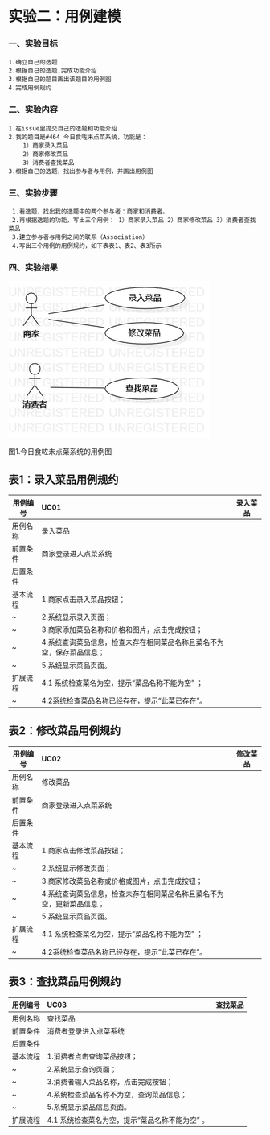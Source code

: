 # 实验二：用例建模

### 一、实验目标
    1.确立自己的选题
    2.根据自己的选题,完成功能介绍
    3.根据自己的题目画出该题目的用例图
    4.完成用例规约
    

### 二、实验内容
    1.在issue里提交自己的选题和功能介绍
    2.我的题目是#464 今日食咗未点菜系统，功能是：
        1）商家录入菜品
        2）商家修改菜品
        3）消费者查找菜品
    3.根据自己的选题，找出参与者与用例，并画出用例图
       
 ### 三、实验步骤
     1.看选题，找出我的选题中的两个参与者：商家和消费者。
     2.再根据选题的功能，写出三个用例： 1）商家录入菜品 2）商家修改菜品 3）消费者查找菜品
     3.建立参与者与用例之间的联系（Association）
     4.写出三个用例的用例规约，如下表表1、表2、表3所示

### 四、实验结果

![用例图3](./Lab2_UseCaseDiagram3.jpg)
  
  
    
  
  图1.今日食咗未点菜系统的用例图


## 表1：录入菜品用例规约  

用例编号  | UC01 | 录入菜品  
-|:-|-  
用例名称  | 录入菜品  |   
前置条件  | 商家登录进入点菜系统     |  
后置条件  |      |   
基本流程  | 1.商家点击录入菜品按钮；  |  
~| 2.系统显示录入页面；  |   
~| 3.商家添加菜品名称和价格和图片，点击完成按钮；   |   
~| 4.系统查询菜品信息，检查未存在相同菜品名称且菜名不为空，保存菜品信息；   |   
~| 5.系统显示菜品页面。   |  
扩展流程  | 4.1 系统检查菜名为空，提示“菜品名称不能为空” ；  |    
~| 4.2系统检查菜品名称已经存在，提示“此菜已存在”。 |  


## 表2：修改菜品用例规约  

用例编号  | UC02 | 修改菜品  
-|:-|-  
用例名称  | 修改菜品  |   
前置条件  | 商家登录进入点菜系统     |  
后置条件  |      |    
基本流程  | 1.商家点击修改菜品按钮；  |
~| 2.系统显示修改页面；  |   
~| 3.商家修改菜品名称或价格或图片，点击完成按钮；   |   
~| 4.系统查询菜品信息，检查未存在相同菜品名称且菜名不为空，更新菜品信息；  |   
~| 5.系统显示菜品页面。   |  
扩展流程  | 4.1 系统检查菜名为空，提示“菜品名称不能为空” ；  |   
~| 4.2系统检查菜品名称已经存在，提示“此菜已存在”。 |  


## 表3：查找菜品用例规约  

用例编号  | UC03 | 查找菜品  
-|:-|-  
用例名称  | 查找菜品    |   
前置条件  | 消费者登录进入点菜系统     |  
后置条件  |      |    
基本流程  | 1.消费者点击查询菜品按钮；  |
~| 2.系统显示查询页面；  |   
~| 3.消费者输入菜品名称，点击完成按钮；   |   
~| 4.系统检查菜品名称不为空，查询菜品信息；  |   
~| 5.系统显示菜品信息页面。   |  
扩展流程  | 4.1 系统检查菜名为空，提示“菜品名称不能为空” 。  | 
  
 


